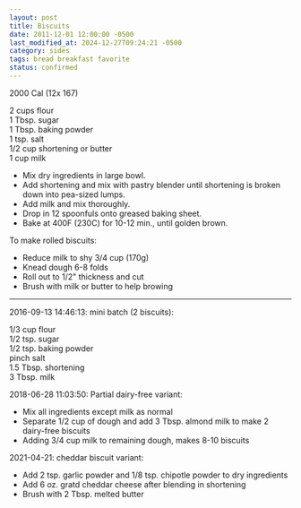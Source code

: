 ```yaml
---
layout: post
title: Biscuits
date: 2011-12-01 12:00:00 -0500
last_modified_at: 2024-12-27T09:24:21 -0500
category: sides
tags: bread breakfast favorite
status: confirmed
---
```

2000 Cal (12x 167)
  
2 cups flour  
1 Tbsp. sugar  
1 Tbsp. baking powder  
1 tsp. salt  
1/2 cup shortening or butter  
1 cup milk  

* Mix dry ingredients in large bowl.  
* Add shortening and mix with pastry blender until shortening is broken down into pea-sized lumps.  
* Add milk and mix thoroughly.  
* Drop in 12 spoonfuls onto greased baking sheet.  
* Bake at 400F (230C) for 10-12 min., until golden brown.  

To make rolled biscuits:
* Reduce milk to shy 3/4 cup (170g)
* Knead dough 6-8 folds
* Roll out to 1/2" thickness and cut
* Brush with milk or butter to help browing

---

2016-09-13 14:46:13: mini batch (2 biscuits):

1/3 cup flour  
1/2 tsp. sugar  
1/2 tsp. baking powder  
pinch salt  
1.5 Tbsp. shortening  
3 Tbsp. milk

2018-06-28 11:03:50: Partial dairy-free variant:

* Mix all ingredients except milk as normal
* Separate 1/2 cup of dough and add 3 Tbsp. almond milk to make 2 dairy-free biscuits
* Adding 3/4 cup milk to remaining dough, makes 8-10 biscuits

2021-04-21: cheddar biscuit variant:

* Add 2 tsp. garlic powder and 1/8 tsp. chipotle powder to dry ingredients
* Add 6 oz. gratd cheddar cheese after blending in shortening
* Brush with 2 Tbsp. melted butter
